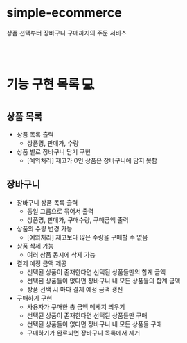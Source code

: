 # simple-ecommerce

상품 선택부터 장바구니 구매까지의 주문 서비스

<br><br>

# 기능 구현 목록 💻

## 상품 목록

- 상품 목록 출력
  - 상품명, 판매가, 수량
- 상품 별로 장바구니 담기 구현
  - [예외처리] 재고가 0인 상품은 장바구니에 담지 못함

## 장바구니

- 장바구니 상품 목록 출력
  - 동일 그룹으로 묶어서 출력
  - 상품명, 판매가, 구매수량, 구매금액 출력
- 상품의 수량 변경 가능
  - [예외처리] 재고보다 많은 수량을 구매할 수 없음
- 상품 삭제 가능
  - 여러 상품 동시에 삭제 가능
- 결제 예정 금액 제공
  - 선택된 상품이 존재한다면 선택된 상품들만의 합계 금액
  - 선택된 상품들이 없다면 장바구니 내 모든 상품들의 합계 금액
  - 상품 선택 시 마다 결제 예정 금액 갱신
- 구매하기 구현
  - 사용자가 구매한 총 금액 메세지 띄우기
  - 선택된 상품이 존재한다면 선택된 상품들만 구매
  - 선택된 상품들이 없다면 장바구니 내 모든 상품들 구매
  - 구매하기가 완료되면 장바구니 목록에서 제거
